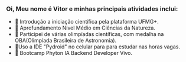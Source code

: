 ### Oi, Meu nome é Vitor e minhas principais atividades inclui:
- 🔭 Introdução a iniciação científica pela plataforma UFMG+.
- 🦠 Aprofundamento Nivel Médio em Ciências da Natureza.
- 🥇 Participei de várias olimpíadas científicas, com medalha na OBA(Olimpíada Brasileira de Astronomia).
- 📱Uso a IDE "Pydroid" no celular para para estudar nas horas vagas.
- 📱 Bootcamp Phyton IA Backend Developer Vivo.






